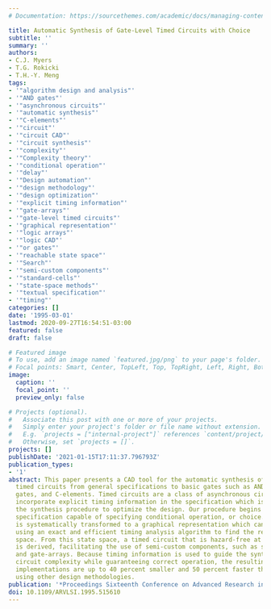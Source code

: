 ```yaml
---
# Documentation: https://sourcethemes.com/academic/docs/managing-content/

title: Automatic Synthesis of Gate-Level Timed Circuits with Choice
subtitle: ''
summary: ''
authors:
- C.J. Myers
- T.G. Rokicki
- T.H.-Y. Meng
tags:
- '"algorithm design and analysis"'
- '"AND gates"'
- '"asynchronous circuits"'
- '"automatic synthesis"'
- '"C-elements"'
- '"circuit"'
- '"circuit CAD"'
- '"circuit synthesis"'
- '"complexity"'
- '"Complexity theory"'
- '"conditional operation"'
- '"delay"'
- '"Design automation"'
- '"design methodology"'
- '"design optimization"'
- '"explicit timing information"'
- '"gate-arrays"'
- '"gate-level timed circuits"'
- '"graphical representation"'
- '"logic arrays"'
- '"logic CAD"'
- '"or gates"'
- '"reachable state space"'
- '"Search"'
- '"semi-custom components"'
- '"standard-cells"'
- '"state-space methods"'
- '"textual specification"'
- '"timing"'
categories: []
date: '1995-03-01'
lastmod: 2020-09-27T16:54:51-03:00
featured: false
draft: false

# Featured image
# To use, add an image named `featured.jpg/png` to your page's folder.
# Focal points: Smart, Center, TopLeft, Top, TopRight, Left, Right, BottomLeft, Bottom, BottomRight.
image:
  caption: ''
  focal_point: ''
  preview_only: false

# Projects (optional).
#   Associate this post with one or more of your projects.
#   Simply enter your project's folder or file name without extension.
#   E.g. `projects = ["internal-project"]` references `content/project/deep-learning/index.md`.
#   Otherwise, set `projects = []`.
projects: []
publishDate: '2021-01-15T17:11:37.796793Z'
publication_types:
- '1'
abstract: This paper presents a CAD tool for the automatic synthesis of gate-level
  timed circuits from general specifications to basic gates such as AND gates, OR
  gates, and C-elements. Timed circuits are a class of asynchronous circuits that
  incorporate explicit timing information in the specification which is used throughout
  the synthesis procedure to optimize the design. Our procedure begins with a textual
  specification capable of specifying conditional operation, or choice. This specification
  is systematically transformed to a graphical representation which can be analyzed
  using an exact and efficient timing analysis algorithm to find the reachable stale
  space. From this state space, a timed circuit that is hazard-free at the gate-level
  is derived, facilitating the use of semi-custom components, such as standard-cells
  and gate-arrays. Because timing information is used to guide the synthesis to reduce
  circuit complexity while guaranteeing correct operation, the resulting timed circuit
  implementations are up to 40 percent smaller and 50 percent faster than those produced
  using other design methodologies.
publication: '*Proceedings Sixteenth Conference on Advanced Research in VLSI*'
doi: 10.1109/ARVLSI.1995.515610
---
```

